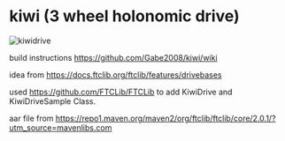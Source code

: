 # kiwi (3 wheel holonomic drive)
![kiwidrive](https://user-images.githubusercontent.com/90653423/169187839-7a299f56-82b7-4fef-9c61-f1525697cf21.jpg)

build instructions https://github.com/Gabe2008/kiwi/wiki

idea from https://docs.ftclib.org/ftclib/features/drivebases

used https://github.com/FTCLib/FTCLib to add KiwiDrive and KiwiDriveSample Class. 

aar file from https://repo1.maven.org/maven2/org/ftclib/ftclib/core/2.0.1/?utm_source=mavenlibs.com


